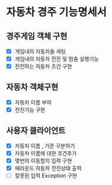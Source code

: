 # 자동차 경주 기능명세서


## 경주게임 객체 구현
- [X] 게임내의 자동차들 세팅
- [X] 게임내의 자동차 전진 및 멈춤 실행기능
- [X] 전진하는 자동차 조건 구현

## 자동차 객체구현
- [X] 자동차 이름 부여
- [X] 전진기능 구현

## 사용자 클라이언트
- [X] 자동차 이름 , 기준 구분하기
- [X] 자동차 이름에 대한 조건추가
- [X] 몇번의 이동할지 입력 구현
- [X] 매라운드 자동차 전진상태 출력
- [ ] 잘못된 입력 Exception 구현